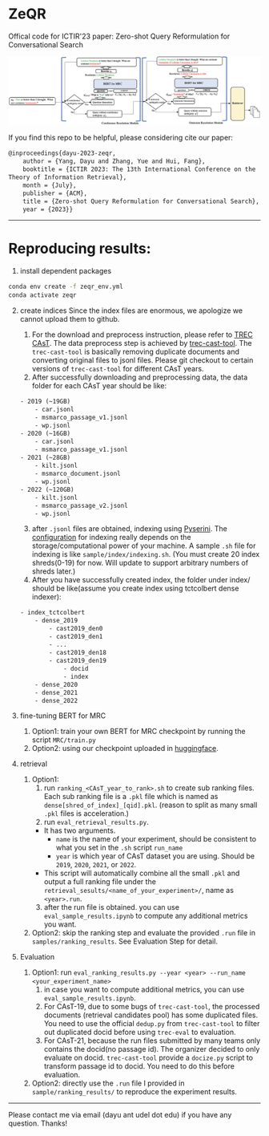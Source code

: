# ZeQR
Offical code for ICTIR'23 paper: Zero-shot Query Reformulation for Conversational Search


![ZeQR](./properties/method.png)

If you find this repo to be helpful, please considering cite our paper:
```
@inproceedings{dayu-2023-zeqr,
    author = {Yang, Dayu and Zhang, Yue and Hui, Fang},
    booktitle = {ICTIR 2023: The 13th International Conference on the Theory of Information Retrieval},
    month = {July},
    publisher = {ACM},
    title = {Zero-shot Query Reformulation for Conversational Search},
    year = {2023}}

```


---

# Reproducing results:
1. install dependent packages
```bash
conda env create -f zeqr_env.yml
conda activate zeqr
```
2. create indices
   Since the index files are enormous, we apologize we cannot upload them to github. 
   1. For the download and preprocess instruction, please refer to [TREC CAsT](https://www.treccast.ai/). The data preprocess step is achieved by [trec-cast-tool](https://github.com/grill-lab/trec-cast-tools/tree/master/corpus_processing). The `trec-cast-tool` is basically removing duplicate documents and converting original files to jsonl files. Please git checkout to certain versions of `trec-cast-tool` for different CAsT years. 
   2. After successfully downloading and preprocessing data, the data folder for each CAsT year should be like:

    ```
    - 2019 (~19GB)
        - car.jsonl
        - msmarco_passage_v1.jsonl
        - wp.jsonl
    - 2020 (~16GB)
        - car.jsonl
        - msmarco_passage_v1.jsonl
    - 2021 (~28GB)
        - kilt.jsonl
        - msmarco_document.jsonl
        - wp.jsonl
    - 2022 (~120GB)
        - kilt.jsonl
        - msmarco_passage_v2.jsonl
        - wp.jsonl

    ```
    3. after `.jsonl` files are obtained, indexing using [Pyserini](https://github.com/castorini/pyserini). The [configuration](https://github.com/castorini/pyserini/blob/master/docs/usage-index.md#building-a-dense-vector-index) for indexing really depends on the storage/computational power of your machine. A sample `.sh` file for indexing is like `sample/index/indexing.sh`. (You must create 20 index shreds(0-19) for now. Will update to support arbitrary numbers of shreds later.)
    4. After you have successfully created index, the folder under index/ should be like(assume you create index using tctcolbert dense indexer):
    ```
    - index_tctcolbert
        - dense_2019
            - cast2019_den0
            - cast2019_den1
            - ...
            - cast2019_den18
            - cast2019_den19
                - docid
                - index
        - dense_2020
        - dense_2021
        - dense_2022

    ```

3. fine-tuning BERT for MRC
   1. Option1: train your own BERT for MRC checkpoint by running the script `MRC/train.py` 
   2. Option2: using our checkpoint uploaded in [huggingface](https://huggingface.co/Dylan1999/bert-squad-mrc?context=My+name+is+Clara+and+I+live+in+Berkeley.&question=What%27s+my+name%3F).
4. retrieval
   1. Option1: 
      1. run `ranking_<CAsT_year_to_rank>.sh` to create sub ranking files. Each sub ranking file is a `.pkl` file which is named as `dense[shred_of_index]_[qid].pkl`. (reason to split as many small `.pkl` files is acceleration.)
      2. run `eval_retrieval_results.py`. 
        - It has two arguments. 
            - `name` is the name of your experiment, should be consistent to what you set in the `.sh` script `run_name`
            - `year` is which year of CAsT dataset you are using. Should be `2019`, `2020`, `2021`, or `2022`.
        - This script will automatically combine all the small `.pkl` and output a full ranking file under the `retrieval_sesults/<name_of_your_experiment>/`, name as `<year>.run`.
      3. after the run file is obtained. you can use `eval_sample_results.ipynb` to compute any additional metrics you want.
   2. Option2: skip the ranking step and evaluate the provided `.run` file in `samples/ranking_results`. See Evaluation Step for detail.
5. Evaluation
   1. Option1: run `eval_ranking_results.py --year <year> --run_name <your_experiment_name>` 
      1. in case you want to compute additional metrics, you can use `eval_sample_results.ipynb`.
      2. For CAsT-19, due to some bugs of `trec-cast-tool`, the processed documents (retrieval candidates pool) has some duplicated files. You need to use the official `dedup.py` from `trec-cast-tool` to filter out duplicated docid before using `trec-eval` to evaluation.
      3. For CAsT-21, because the run files submitted by many teams only contains the docid(no passage id). The organizer decided to only evaluate on docid. `trec-cast-tool` provide a `docize.py` script to transform passage id to docid. You need to do this before evaluation.
   2. Option2: directly use the `.run` file I provided in `sample/ranking_results/` to reproduce the experiment results.

---

Please contact me via email (dayu ant udel dot edu) if you have any question. Thanks!

